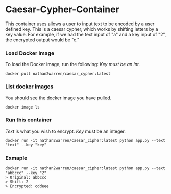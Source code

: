 # Caesar-Cypher-Container

This container uses allows a user to input text to be encoded by a user defined key. This is a caesar cypher, which works by shifting letters by a key value. For example, if we had the text input of "a" and a key input of "2", the encrypted output would be "c."

### Load Docker Image

To load the Docker image, run the following:
*Key must be an int.*
```
docker pull nathan2warren/caesar_cypher:latest
```

### List docker images
You should see the docker image you have pulled.
```
docker image ls
```

### Run this container
*Text* is what you wish to encrypt. *Key* must be an integer.

```
docker run -it nathan2warren/caesar_cipher:latest python app.py --text "text" --key "key"
```

### Exmaple

```
docker run -it nathan2warren/caesar_cipher:latest python app.py --text "abbccc" --key "2"  
> Original: abbccc
> Shift: 2
> Encrypted: cddeee
```


